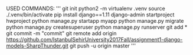 USED COMMANDS:
'''
git init
python2 -m virtualenv .venv
source ./.venv/bin/activate
pip install django==1.11
django-admin startproject hwproject
python manage.py startapp myapp
python manage.py migrate
python manage.py createsuperuser
python manage.py runserver
git add *
git commit -m "commit"
git remote add origin https://github.com/IstanbulSehirUniversity2017Fall/assignment1-django-models-SharpThunder.git
git push -u origin master
'''
